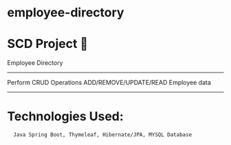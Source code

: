 # employee-directory

# SCD Project :tada:
Employee Directory

---

Perform CRUD Operations 
ADD/REMOVE/UPDATE/READ Employee data

---

# Technologies Used:
```
  Java Spring Boot, Thymeleaf, Hibernate/JPA, MYSQL Database
  
```
